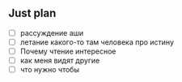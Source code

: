 ## Just plan
- [ ] рассуждение аши 
- [ ] летание какого-то там человека про истину 
- [ ] Почему чтение интересное
- [ ] как меня видят другие
- [ ] что нужно чтобы
